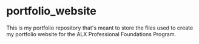 # portfolio_website

This is my portfolio repository that's meant to store the files used to create my portfolio website for the ALX Professional Foundations Program.
